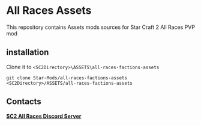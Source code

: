 # All Races Assets

This repository contains Assets mods sources for Star Craft 2 All Races PVP mod

## installation

Clone it to `<SC2Directory>\ASSETS\all-races-factions-assets`

```
git clone Star-Mods/all-races-factions-assets <SC2Directory>/ASSETS/all-races-factions-assets
```

## Contacts

[**SC2 All Races Discord Server**](https://discord.gg/tR6958REu2)